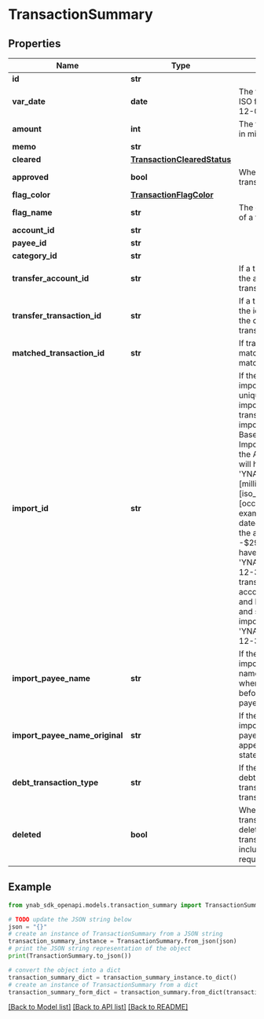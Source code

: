 # TransactionSummary


## Properties

Name | Type | Description | Notes
------------ | ------------- | ------------- | -------------
**id** | **str** |  | 
**var_date** | **date** | The transaction date in ISO format (e.g. 2016-12-01) | 
**amount** | **int** | The transaction amount in milliunits format | 
**memo** | **str** |  | [optional] 
**cleared** | [**TransactionClearedStatus**](TransactionClearedStatus.md) |  | 
**approved** | **bool** | Whether or not the transaction is approved | 
**flag_color** | [**TransactionFlagColor**](TransactionFlagColor.md) |  | [optional] 
**flag_name** | **str** | The customized name of a transaction flag | [optional] 
**account_id** | **str** |  | 
**payee_id** | **str** |  | [optional] 
**category_id** | **str** |  | [optional] 
**transfer_account_id** | **str** | If a transfer transaction, the account to which it transfers | [optional] 
**transfer_transaction_id** | **str** | If a transfer transaction, the id of transaction on the other side of the transfer | [optional] 
**matched_transaction_id** | **str** | If transaction is matched, the id of the matched transaction | [optional] 
**import_id** | **str** | If the transaction was imported, this field is a unique (by account) import identifier.  If this transaction was imported through File Based Import or Direct Import and not through the API, the import_id will have the format: &#39;YNAB:[milliunit_amount]:[iso_date]:[occurrence]&#39;.  For example, a transaction dated 2015-12-30 in the amount of -$294.23 USD would have an import_id of &#39;YNAB:-294230:2015-12-30:1&#39;.  If a second transaction on the same account was imported and had the same date and same amount, its import_id would be &#39;YNAB:-294230:2015-12-30:2&#39;. | [optional] 
**import_payee_name** | **str** | If the transaction was imported, the payee name that was used when importing and before applying any payee rename rules | [optional] 
**import_payee_name_original** | **str** | If the transaction was imported, the original payee name as it appeared on the statement | [optional] 
**debt_transaction_type** | **str** | If the transaction is a debt/loan account transaction, the type of transaction | [optional] 
**deleted** | **bool** | Whether or not the transaction has been deleted.  Deleted transactions will only be included in delta requests. | 

## Example

```python
from ynab_sdk_openapi.models.transaction_summary import TransactionSummary

# TODO update the JSON string below
json = "{}"
# create an instance of TransactionSummary from a JSON string
transaction_summary_instance = TransactionSummary.from_json(json)
# print the JSON string representation of the object
print(TransactionSummary.to_json())

# convert the object into a dict
transaction_summary_dict = transaction_summary_instance.to_dict()
# create an instance of TransactionSummary from a dict
transaction_summary_form_dict = transaction_summary.from_dict(transaction_summary_dict)
```
[[Back to Model list]](../README.md#documentation-for-models) [[Back to API list]](../README.md#documentation-for-api-endpoints) [[Back to README]](../README.md)


